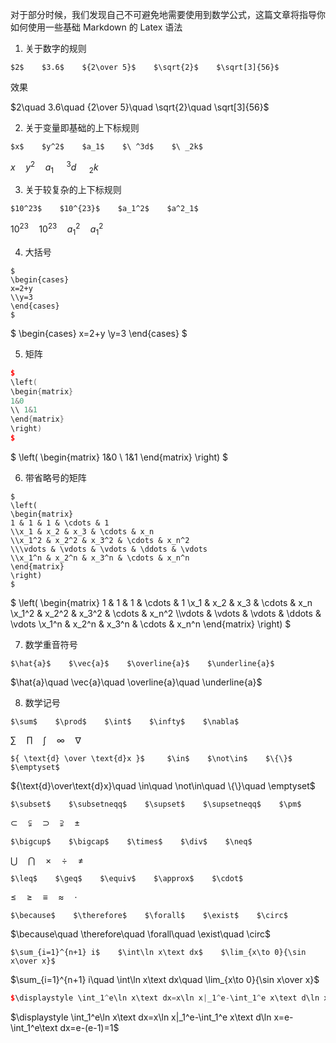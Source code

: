 对于部分时候，我们发现自己不可避免地需要使用到数学公式，这篇文章将指导你如何使用一些基础 Markdown 的 Latex 语法

1. 关于数字的规则

```
$2$    $3.6$    ${2\over 5}$    $\sqrt{2}$    $\sqrt[3]{56}$
```

效果

$2\quad 3.6\quad {2\over 5}\quad \sqrt{2}\quad \sqrt[3]{56}$

2. 关于变量即基础的上下标规则

```
$x$    $y^2$    $a_1$    $\ ^3d$    $\ _2k$
```

$x\quad y^2\quad a_1\quad \ ^3d\quad \ _2k$

3. 关于较复杂的上下标规则

```
$10^23$    $10^{23}$    $a_1^2$    $a^2_1$
```

$10^23\quad 10^{23}\quad a_1^2\quad a^2_1$

4. 大括号

```
$
\begin{cases}
x=2+y
\\y=3
\end{cases}
$
```

$
\begin{cases}
x=2+y
\\y=3
\end{cases}
$

5. 矩阵

```cpp
$
\left(
\begin{matrix}
1&0
\\ 1&1
\end{matrix}
\right)
$
```

$
\left(
\begin{matrix}
1&0
\\ 1&1
\end{matrix}
\right)
$

6. 带省略号的矩阵

```
$
\left(
\begin{matrix}
1 & 1 & 1 & \cdots & 1
\\x_1 & x_2 & x_3 & \cdots & x_n
\\x_1^2 & x_2^2 & x_3^2 & \cdots & x_n^2
\\\vdots & \vdots & \vdots & \ddots & \vdots
\\x_1^n & x_2^n & x_3^n & \cdots & x_n^n
\end{matrix}
\right)
$
```

$
\left(
\begin{matrix}
1 & 1 & 1 & \cdots & 1
\\x_1 & x_2 & x_3 & \cdots & x_n
\\x_1^2 & x_2^2 & x_3^2 & \cdots & x_n^2
\\\vdots & \vdots & \vdots & \ddots & \vdots
\\x_1^n & x_2^n & x_3^n & \cdots & x_n^n
\end{matrix}
\right)
$

7. 数学重音符号

```
$\hat{a}$    $\vec{a}$    $\overline{a}$    $\underline{a}$
```

$\hat{a}\quad \vec{a}\quad \overline{a}\quad \underline{a}$

8. 数学记号

```
$\sum$    $\prod$    $\int$    $\infty$    $\nabla$
```

$\sum\quad \prod\quad \int\quad \infty\quad \nabla$

```
${ \text{d} \over \text{d}x }$     $\in$    $\not\in$    $\{\}$    $\emptyset$
```

${\text{d}\over\text{d}x}\quad \in\quad \not\in\quad \{\}\quad \emptyset$

```
$\subset$    $\subsetneqq$    $\supset$    $\supsetneqq$    $\pm$
```

$\subset\quad \subsetneqq\quad \supset\quad \supsetneqq\quad \pm$

```
$\bigcup$    $\bigcap$    $\times$    $\div$    $\neq$
```

$\bigcup\quad \bigcap\quad \times\quad \div\quad \neq$

```
$\leq$    $\geq$    $\equiv$    $\approx$    $\cdot$
```

$\leq\quad \geq \quad \equiv \quad \approx\quad \cdot$

```
$\because$    $\therefore$    $\forall$    $\exist$    $\circ$
```

$\because\quad \therefore\quad \forall\quad \exist\quad \circ$

```
$\sum_{i=1}^{n+1} i$    $\int\ln x\text dx$    $\lim_{x\to 0}{\sin x\over x}$
```

$\sum_{i=1}^{n+1} i\quad \int\ln x\text dx\quad \lim_{x\to 0}{\sin x\over x}$

```cpp
$\displaystyle \int_1^e\ln x\text dx=x\ln x|_1^e-\int_1^e x\text d\ln x=e-\int_1^e\text dx=e-(e-1)=1$
```


$\displaystyle \int_1^e\ln x\text dx=x\ln x|_1^e-\int_1^e x\text d\ln x=e-\int_1^e\text dx=e-(e-1)=1$